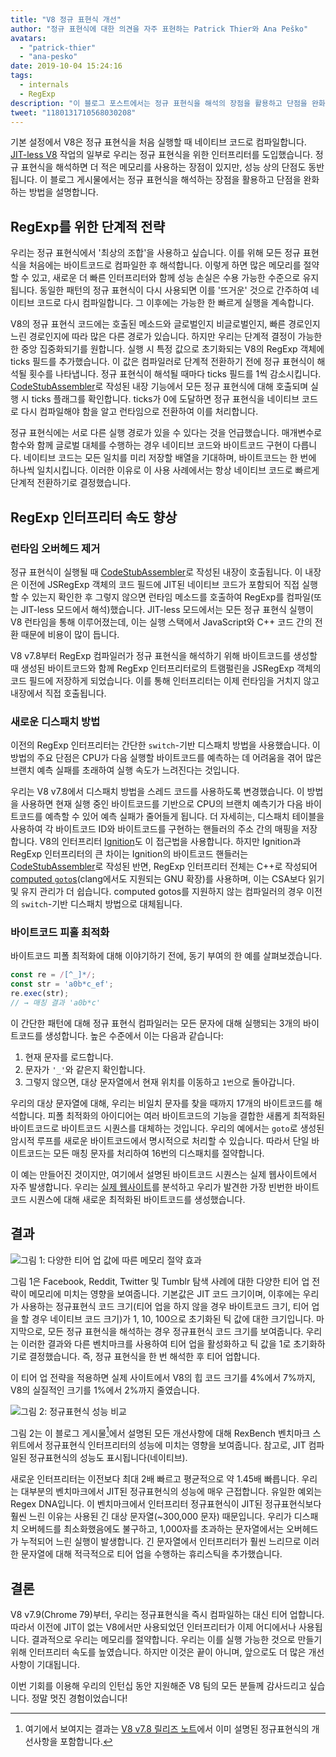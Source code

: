 ```yaml
---
title: "V8 정규 표현식 개선"
author: "정규 표현식에 대한 의견을 자주 표현하는 Patrick Thier와 Ana Peško"
avatars:
  - "patrick-thier"
  - "ana-pesko"
date: 2019-10-04 15:24:16
tags:
  - internals
  - RegExp
description: "이 블로그 포스트에서는 정규 표현식을 해석의 장점을 활용하고 단점을 완화하는 방법을 설명합니다."
tweet: "1180131710568030208"
---
```

기본 설정에서 V8은 정규 표현식을 처음 실행할 때 네이티브 코드로 컴파일합니다. [JIT-less V8](/blog/jitless) 작업의 일부로 우리는 정규 표현식을 위한 인터프리터를 도입했습니다. 정규 표현식을 해석하면 더 적은 메모리를 사용하는 장점이 있지만, 성능 상의 단점도 동반됩니다. 이 블로그 게시물에서는 정규 표현식을 해석하는 장점을 활용하고 단점을 완화하는 방법을 설명합니다.

<!--truncate-->
## RegExp를 위한 단계적 전략

우리는 정규 표현식에서 '최상의 조합'을 사용하고 싶습니다. 이를 위해 모든 정규 표현식을 처음에는 바이트코드로 컴파일한 후 해석합니다. 이렇게 하면 많은 메모리를 절약할 수 있고, 새로운 더 빠른 인터프리터와 함께 성능 손실은 수용 가능한 수준으로 유지됩니다. 동일한 패턴의 정규 표현식이 다시 사용되면 이를 '뜨거운' 것으로 간주하여 네이티브 코드로 다시 컴파일합니다. 그 이후에는 가능한 한 빠르게 실행을 계속합니다.

V8의 정규 표현식 코드에는 호출된 메소드와 글로벌인지 비글로벌인지, 빠른 경로인지 느린 경로인지에 따라 많은 다른 경로가 있습니다. 하지만 우리는 단계적 결정이 가능한 한 중앙 집중화되기를 원합니다. 실행 시 특정 값으로 초기화되는 V8의 RegExp 객체에 ticks 필드를 추가했습니다. 이 값은 컴파일러로 단계적 전환하기 전에 정규 표현식이 해석될 횟수를 나타냅니다. 정규 표현식이 해석될 때마다 ticks 필드를 1씩 감소시킵니다. [CodeStubAssembler](/blog/csa)로 작성된 내장 기능에서 모든 정규 표현식에 대해 호출되며 실행 시 ticks 플래그를 확인합니다. ticks가 0에 도달하면 정규 표현식을 네이티브 코드로 다시 컴파일해야 함을 알고 런타임으로 전환하여 이를 처리합니다.

정규 표현식에는 서로 다른 실행 경로가 있을 수 있다는 것을 언급했습니다. 매개변수로 함수와 함께 글로벌 대체를 수행하는 경우 네이티브 코드와 바이트코드 구현이 다릅니다. 네이티브 코드는 모든 일치를 미리 저장할 배열을 기대하며, 바이트코드는 한 번에 하나씩 일치시킵니다. 이러한 이유로 이 사용 사례에서는 항상 네이티브 코드로 빠르게 단계적 전환하기로 결정했습니다.

## RegExp 인터프리터 속도 향상

### 런타임 오버헤드 제거

정규 표현식이 실행될 때 [CodeStubAssembler](/blog/csa)로 작성된 내장이 호출됩니다. 이 내장은 이전에 JSRegExp 객체의 코드 필드에 JIT된 네이티브 코드가 포함되어 직접 실행할 수 있는지 확인한 후 그렇지 않으면 런타임 메소드를 호출하여 RegExp를 컴파일(또는 JIT-less 모드에서 해석)했습니다. JIT-less 모드에서는 모든 정규 표현식 실행이 V8 런타임을 통해 이루어졌는데, 이는 실행 스택에서 JavaScript와 C++ 코드 간의 전환 때문에 비용이 많이 듭니다.

V8 v7.8부터 RegExp 컴파일러가 정규 표현식을 해석하기 위해 바이트코드를 생성할 때 생성된 바이트코드와 함께 RegExp 인터프리터로의 트램펄린을 JSRegExp 객체의 코드 필드에 저장하게 되었습니다. 이를 통해 인터프리터는 이제 런타임을 거치지 않고 내장에서 직접 호출됩니다.

### 새로운 디스패치 방법

이전의 RegExp 인터프리터는 간단한 `switch`-기반 디스패치 방법을 사용했습니다. 이 방법의 주요 단점은 CPU가 다음 실행할 바이트코드를 예측하는 데 어려움을 겪어 많은 브랜치 예측 실패를 초래하여 실행 속도가 느려진다는 것입니다.

우리는 V8 v7.8에서 디스패치 방법을 스레드 코드를 사용하도록 변경했습니다. 이 방법을 사용하면 현재 실행 중인 바이트코드를 기반으로 CPU의 브랜치 예측기가 다음 바이트코드를 예측할 수 있어 예측 실패가 줄어들게 됩니다. 더 자세히는, 디스패치 테이블을 사용하여 각 바이트코드 ID와 바이트코드를 구현하는 핸들러의 주소 간의 매핑을 저장합니다. V8의 인터프리터 [Ignition](/docs/ignition)도 이 접근법을 사용합니다. 하지만 Ignition과 RegExp 인터프리터의 큰 차이는 Ignition의 바이트코드 핸들러는 [CodeStubAssembler](/blog/csa)로 작성된 반면, RegExp 인터프리터 전체는 C++로 작성되어 [computed `goto`s](https://gcc.gnu.org/onlinedocs/gcc/Labels-as-Values.html)(clang에서도 지원되는 GNU 확장)를 사용하며, 이는 CSA보다 읽기 및 유지 관리가 더 쉽습니다. computed gotos를 지원하지 않는 컴파일러의 경우 이전의 `switch`-기반 디스패치 방법으로 대체됩니다.

### 바이트코드 피홀 최적화

바이트코드 피폴 최적화에 대해 이야기하기 전에, 동기 부여의 한 예를 살펴보겠습니다.

```js
const re = /[^_]*/;
const str = 'a0b*c_ef';
re.exec(str);
// → 매칭 결과 'a0b*c'
```

이 간단한 패턴에 대해 정규 표현식 컴파일러는 모든 문자에 대해 실행되는 3개의 바이트코드를 생성합니다. 높은 수준에서 이는 다음과 같습니다:

1. 현재 문자를 로드합니다.
2. 문자가 `'_'`와 같은지 확인합니다.
3. 그렇지 않으면, 대상 문자열에서 현재 위치를 이동하고 `1번`으로 돌아갑니다.

우리의 대상 문자열에 대해, 우리는 비일치 문자를 찾을 때까지 17개의 바이트코드를 해석합니다. 피폴 최적화의 아이디어는 여러 바이트코드의 기능을 결합한 새롭게 최적화된 바이트코드로 바이트코드 시퀀스를 대체하는 것입니다. 우리의 예에서는 `goto`로 생성된 암시적 루프를 새로운 바이트코드에서 명시적으로 처리할 수 있습니다. 따라서 단일 바이트코드는 모든 매칭 문자를 처리하여 16번의 디스패치를 절약합니다.

이 예는 만들어진 것이지만, 여기에서 설명된 바이트코드 시퀀스는 실제 웹사이트에서 자주 발생합니다. 우리는 [실제 웹사이트](/blog/real-world-performance)를 분석하고 우리가 발견한 가장 빈번한 바이트코드 시퀀스에 대해 새로운 최적화된 바이트코드를 생성했습니다.

## 결과

![그림 1: 다양한 티어 업 값에 따른 메모리 절약 효과](/_img/regexp-tier-up/results-memory.svg)

그림 1은 Facebook, Reddit, Twitter 및 Tumblr 탐색 사례에 대한 다양한 티어 업 전략이 메모리에 미치는 영향을 보여줍니다. 기본값은 JIT 코드 크기이며, 이후에는 우리가 사용하는 정규표현식 코드 크기(티어 업을 하지 않을 경우 바이트코드 크기, 티어 업을 할 경우 네이티브 코드 크기)가 1, 10, 100으로 초기화된 틱 값에 대한 크기입니다. 마지막으로, 모든 정규 표현식을 해석하는 경우 정규표현식 코드 크기를 보여줍니다. 우리는 이러한 결과와 다른 벤치마크를 사용하여 티어 업을 활성화하고 틱 값을 1로 초기화하기로 결정했습니다. 즉, 정규 표현식을 한 번 해석한 후 티어 업합니다.

이 티어 업 전략을 적용하면 실제 사이트에서 V8의 힙 코드 크기를 4%에서 7%까지, V8의 실질적인 크기를 1%에서 2%까지 줄였습니다.

![그림 2: 정규표현식 성능 비교](/_img/regexp-tier-up/results-speed.svg)

그림 2는 이 블로그 게시물[^strict-bounds]에서 설명된 모든 개선사항에 대해 RexBench 벤치마크 스위트에서 정규표현식 인터프리터의 성능에 미치는 영향을 보여줍니다. 참고로, JIT 컴파일된 정규표현식의 성능도 표시됩니다(네이티브).

[^strict-bounds]: 여기에서 보여지는 결과는 [V8 v7.8 릴리즈 노트](/blog/v8-release-78#faster-regexp-match-failures)에서 이미 설명된 정규표현식의 개선사항을 포함합니다.

새로운 인터프리터는 이전보다 최대 2배 빠르고 평균적으로 약 1.45배 빠릅니다. 우리는 대부분의 벤치마크에서 JIT된 정규표현식의 성능에 매우 근접합니다. 유일한 예외는 Regex DNA입니다. 이 벤치마크에서 인터프리터 정규표현식이 JIT된 정규표현식보다 훨씬 느린 이유는 사용된 긴 대상 문자열(~300,000 문자) 때문입니다. 우리가 디스패치 오버헤드를 최소화했음에도 불구하고, 1,000자를 초과하는 문자열에서는 오버헤드가 누적되어 느린 실행이 발생합니다. 긴 문자열에서 인터프리터가 훨씬 느리므로 이러한 문자열에 대해 적극적으로 티어 업을 수행하는 휴리스틱을 추가했습니다.

## 결론

V8 v7.9(Chrome 79)부터, 우리는 정규표현식을 즉시 컴파일하는 대신 티어 업합니다. 따라서 이전에 JIT이 없는 V8에서만 사용되었던 인터프리터가 이제 어디에서나 사용됩니다. 결과적으로 우리는 메모리를 절약합니다. 우리는 이를 실행 가능한 것으로 만들기 위해 인터프리터 속도를 높였습니다. 하지만 이것은 끝이 아니며, 앞으로도 더 많은 개선 사항이 기대됩니다.

이번 기회를 이용해 우리의 인턴십 동안 지원해준 V8 팀의 모든 분들께 감사드리고 싶습니다. 정말 멋진 경험이었습니다!
